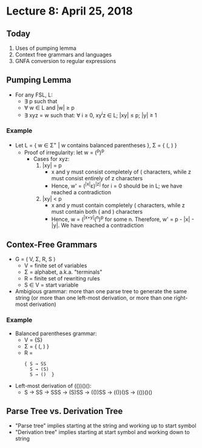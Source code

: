 # Lecture 8: April 25, 2018
## Today
1. Uses of pumping lemma
2. Context free grammars and languages
3. GNFA conversion to regular expressions
## Pumping Lemma
* For any FSL, L:
  * ∃ p such that 
  * ∀ w ∈ L and |w| ≥ p
  * ∃ xyz = w such that: ∀ i ≥ 0, xy<sup>i</sup>z ∈ L; |xy| ≤ p; |y| ≥ 1
### Example
* Let L = { w ∈ Σ<sup>+</sup> | w contains balanced parentheses }, Σ = { (, ) }
  * Proof of irregularity: let w = (<sup>p</sup>)<sup>p</sup>
    * Cases for xyz:
       1. |xy| = p
          * x and y must consist completely of ( characters, while z must consist entirely of z characters
          * Hence, w' = (<sup>|x|</sup>ε)<sup>|z|</sup> for i = 0 should be in L; we have reached a contradiction
       2. |xy| < p
          * x and y must contain completely ( characters, while z must contain both ( and ) characters
          * Hence, w = (<sup>|x+y|</sup>(<sup>n</sup>)<sup>p</sup> for some n. Therefore, w' = p - |x| - |y|. We have reached a contradiction
## Contex-Free Grammars
* G = ( V, Σ, R, S )
  * V = finite set of variables
  * Σ = alphabet, a.k.a. "terminals"
  * R = finite set of rewriting rules
  * S ∈ V = start variable
* Ambigious grammar: more than one parse tree to generate the same string (or more than one left-most derivation, or more than one right-most derivation)
### Example
* Balanced parentheses grammar: 
  * V = {S}
  * Σ = { (, ) }
  * R = 
    ```
    { S → SS
      S → (S)
      S → ()  }
    ```
* Left-most derivation of (())()():
  * S → SS → SSS → (S)SS → (())SS → (())()S → (())()()
## Parse Tree vs. Derivation Tree
* "Parse tree" implies starting at the string and working up to start symbol
* "Derivation tree" implies starting at start symbol and working down to string
